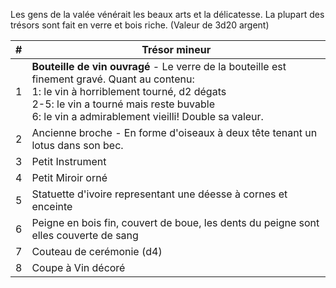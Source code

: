 Les gens de la valée vénérait les beaux arts et la délicatesse. La plupart des trésors sont fait en verre et bois riche. (Valeur de 3d20 argent)

| #   | Trésor mineur                                                                                                                                                                                                                                   |
| --- | ----------------------------------------------------------------------------------------------------------------------------------------------------------------------------------------------------------------------------------------------- |
| 1   | **Bouteille de vin ouvragé** - Le verre de la bouteille est finement gravé. Quant au contenu: <br>1: le vin à horriblement tourné, d2 dégats<br>2-5: le vin a tourné mais reste buvable<br>6: le vin a admirablement vieilli! Double sa valeur. |
| 2   | Ancienne broche - En forme d'oiseaux à deux tête tenant un lotus dans son bec.                                                                                                                                                                  |
| 3   | Petit Instrument                                                                                                                                                                                                                                |
| 4   | Petit Miroir orné                                                                                                                                                                                                                               |
| 5   | Statuette d'ivoire representant une déesse à cornes et enceinte                                                                                                                                                                                 |
| 6   | Peigne en bois fin, couvert de boue, les dents du peigne sont elles couverte de sang                                                                                                                                                            |
| 7   | Couteau de cerémonie (d4)                                                                                                                                                                                                                       |
| 8   | Coupe à Vin décoré                                                                                                                                                                                                                              |
